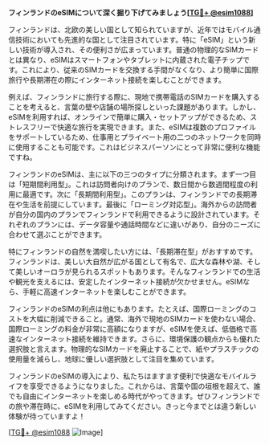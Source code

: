**フィンランドのeSIMについて深く掘り下げてみましょう[[TG💪+ @esim1088](https://t.me/s/esim1088)]**

フィンランドは、北欧の美しい国として知られていますが、近年ではモバイル通信技術においても先進的な国として注目されています。特に「eSIM」という新しい技術が導入され、その便利さが広まっています。普通の物理的なSIMカードとは異なり、eSIMはスマートフォンやタブレットに内蔵された電子チップです。これにより、従来のSIMカードを交換する手間がなくなり、より簡単に国際旅行や長期滞在の際にインターネット接続を楽しむことができます。

例えば、フィンランドに旅行する際に、現地で携帯電話のSIMカードを購入することを考えると、言葉の壁や店舗の場所探しといった課題があります。しかし、eSIMを利用すれば、オンラインで簡単に購入・セットアップができるため、ストレスフリーで快適な旅行を実現できます。また、eSIMは複数のプロファイルをサポートしているため、仕事用とプライベート用の二つのネットワークを同時に使用することも可能です。これはビジネスパーソンにとって非常に便利な機能ですね。

フィンランドのeSIMは、主に以下の三つのタイプに分類されます。まず一つ目は「短期間利用型」。これは訪問者向けのプランで、数日間から数週間程度の利用に最適です。次に「長期間利用型」。このプランは、フィンランドでの長期滞在や生活を前提にしています。最後に「ローミング対応型」。海外からの訪問者が自分の国内のプランでフィンランドで利用できるように設計されています。それぞれのプランには、データ容量や通話時間などに違いがあり、自分のニーズに合わせて選ぶことができます。

特にフィンランドの自然を満喫したい方には、「長期滞在型」がおすすめです。フィンランドは、美しい大自然が広がる国として有名で、広大な森林や湖、そして美しいオーロラが見られるスポットもあります。そんなフィンランドでの生活や観光を支えるには、安定したインターネット接続が欠かせません。eSIMなら、手軽に高速インターネットを楽しむことができます。

フィンランドのeSIMの利点は他にもあります。たとえば、国際ローミングのコストを大幅に削減できること。通常、海外で現地のSIMカードを使わない場合、国際ローミングの料金が非常に高額になりますが、eSIMを使えば、低価格で高速なインターネット接続を維持できます。さらに、環境保護の観点からも優れた選択肢と言えます。物理的なSIMカードを廃止することで、紙やプラスチックの使用量を減らし、地球に優しい選択肢として注目を集めています。

フィンランドのeSIMの導入により、私たちはますます便利で快適なモバイルライフを享受できるようになりました。これからは、言葉や国の垣根を超えて、誰でも自由にインターネットを楽しめる時代がやってきます。ぜひフィンランドでの旅や滞在時に、eSIMを利用してみてください。きっと今までとは違う新しい体験が待っていますよ！

[[TG💪+ @esim1088](https://t.me/s/esim1088) ![Image](https://i.postimg.cc/Y0z9fWf4/image.png)]